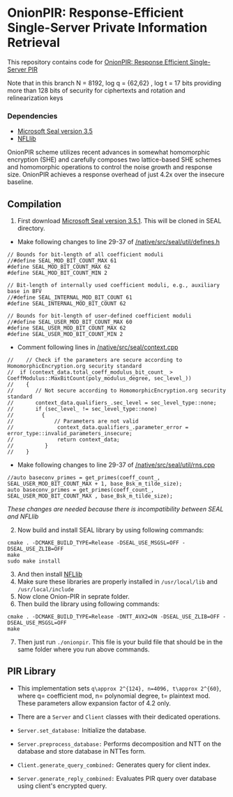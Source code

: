 # OnionPIR: Response-Efficient Single-Server Private Information Retrieval
This repository contains code for [OnionPIR: Response Efficient Single-Server PIR](https://eprint.iacr.org/2021/1081) 

Note that in this branch N = 8192, log q = {62,62} , log t = 17 bits providing more than 128 bits of security for ciphertexts and rotation and relinearization keys


### Dependencies
- [Microsoft Seal version 3.5](https://github.com/microsoft/SEAL/tree/3.5.0)
- [NFLlib](https://github.com/quarkslab/NFLlib) 


OnionPIR scheme utilizes recent advances in somewhat homomorphic encryption (SHE) and carefully composes two lattice-based SHE schemes and homomorphic operations to control the noise growth and response size. OnionPIR achieves a response overhead of just 4.2x over the insecure baseline.

<!-- ## Implementation details

- Our implementation is based on Microsoft Seal and NFLlib. Specifically, we have utilized CRT variant of **BFV** scheme that is implemented in Microsoft Seal. Due to CRT, our implementation could handle coefficient modulus of 124 bits. 
- We have implemented **RGSW** encryption schemes within Microsoft Seal from scratch and only used few helper functions to manage polynomials. 
- Even thought Microsoft Seal provides NTT based polynomial multiplications which has a complexity of *O(n log n)*. But we found Microsoft Seal's implementation of polynomial multiplications at least 3x slower than similar libraries such as TFHE. Therefore, we further integrated **NFLlib** polynomial mutiplications within Microsoft seal. **NFLlib** is an efficient C++ library specialized in polynomial rings operations. It uses several programming optimization techniques (SSE and AVX2 specializations) to provide efficient polynomial operations. 
 -->
## Compilation

1. First download [Microsoft Seal version 3.5.1](https://github.com/microsoft/SEAL/tree/3.5.1). This will be cloned in SEAL directory. 
 - Make following changes to line 29-37 of [/native/src/seal/util/defines.h
](https://github.com/microsoft/SEAL/blob/f7d748c97ed841376c4a1cdec9e7c978f5e64a95/native/src/seal/util/defines.h#L29)
```
// Bounds for bit-length of all coefficient moduli
//#define SEAL_MOD_BIT_COUNT_MAX 61
#define SEAL_MOD_BIT_COUNT_MAX 62
#define SEAL_MOD_BIT_COUNT_MIN 2

// Bit-length of internally used coefficient moduli, e.g., auxiliary base in BFV
//#define SEAL_INTERNAL_MOD_BIT_COUNT 61
#define SEAL_INTERNAL_MOD_BIT_COUNT 62

// Bounds for bit-length of user-defined coefficient moduli
//#define SEAL_USER_MOD_BIT_COUNT_MAX 60
#define SEAL_USER_MOD_BIT_COUNT_MAX 62
#define SEAL_USER_MOD_BIT_COUNT_MIN 2
```

- Comment following lines in [/native/src/seal/context.cpp ](https://github.com/microsoft/SEAL/blob/f7d748c97ed841376c4a1cdec9e7c978f5e64a95/native/src/seal/context.cpp#L211)

```
//    // Check if the parameters are secure according to HomomorphicEncryption.org security standard
//  if (context_data.total_coeff_modulus_bit_count_ > CoeffModulus::MaxBitCount(poly_modulus_degree, sec_level_))
//    {
//       // Not secure according to HomomorphicEncryption.org security standard
//       context_data.qualifiers_.sec_level = sec_level_type::none;
//       if (sec_level_ != sec_level_type::none)
//         {
//             // Parameters are not valid
//              context_data.qualifiers_.parameter_error = error_type::invalid_parameters_insecure;
//              return context_data;
//          }
//    }
```

 - Make following changes to line 29-37 of [/native/src/seal/util/rns.cpp
](https://github.com/microsoft/SEAL/blob/f7d748c97ed841376c4a1cdec9e7c978f5e64a95/native/src/seal/util/rns.cpp#L588)
```
//auto baseconv_primes = get_primes(coeff_count_, SEAL_USER_MOD_BIT_COUNT_MAX + 1, base_Bsk_m_tilde_size);
auto baseconv_primes = get_primes(coeff_count_, SEAL_USER_MOD_BIT_COUNT_MAX , base_Bsk_m_tilde_size);
```
*These changes are needed because there is incompatibility between SEAL and NFLlib*

2. Now build and install SEAL library by using following commands:
```
cmake . -DCMAKE_BUILD_TYPE=Release -DSEAL_USE_MSGSL=OFF -DSEAL_USE_ZLIB=OFF
make
sudo make install
```

3. And then install [NFLlib](https://github.com/micciancio/NFLlib) 
4. Make sure these libraries are properly installed in `/usr/local/lib`  and `/usr/local/include`
5. Now clone Onion-PIR in seprate folder.
6. Then build the library using following commands:
```
cmake . -DCMAKE_BUILD_TYPE=Release -DNTT_AVX2=ON -DSEAL_USE_ZLIB=OFF -DSEAL_USE_MSGSL=OFF
make
```

7. Then just run `./onionpir`. This file is your build file that should be in the same folder where you run above commands.

## PIR Library
- This implementation sets `q\approx 2^{124}, n=4096, t\approx 2^{60}`, where q= coefficient mod, n= polynomial degree, t= plaintext mod. These parameters allow expansion factor of 4.2 only. 

- There are a `Server` and `Client` classes with their dedicated operations.
- `Server.set_database:` Initialize the database.
- `Server.preprocess_database:` Performs decomposition and NTT on the database and store database in NTTes form.  
- `Client.generate_query_combined:` Generates query for client index.
- `Server.generate_reply_combined:` Evaluates PIR query over database using client's encrypted query. 

 
